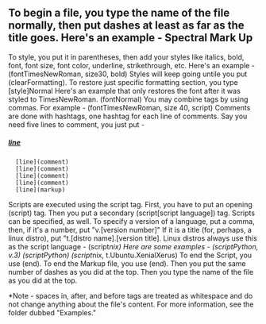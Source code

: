 To begin a file, you type the name of the file normally, then put dashes at least as far as the title goes. Here's an example - 
Spectral Mark Up
-----------------
To style, you put it in parentheses, then add your styles like italics, bold, font, font size, font color, underline, strikethrough, etc.
Here's an example - 
(fontTimesNewRoman, size30, bold)
Styles will keep going untile you put (clearFormatting).
To restore just specific formatting section, you type [style]Normal
Here's an example that only restores the font after it was styled to TimesNewRoman.
(fontNormal)
You may combine tags by using commas. For example - 
(fontTimesNewRoman, size 40, script)
Comments are done with hashtags, one hashtag for each line of comments. Say you need five lines to comment, you just put - 
##### [line](comment)
      [line](comment)
      [line](comment)
      [line](comment)
      [line](comment)
      [line](markup)
Scripts are executed using the script tag. First, you have to put an opening (script) tag. Then you put a secondary (script[script language]) tag. Scripts can be specified, as well. To specify a version of a language, put a comma, then, if it's a number, put "v.[version number]" If it is a title (for, perhaps, a linux distro), put "t.[distro name].[version title]. Linux distros always use this as the script language - 
(script*nix)
Here are some examples - 
(scriptPython, v.3)
(scriptPython)
(script*nix, t.Ubuntu.XenialXerus)
To end the Script, you use (end).
To end the Markup file, you use (end).
Then you put the same number of dashes as you did at the top.
Then you type the name of the file as you did at the top.

*Note - spaces in, after, and before tags are treated as whitespace and do not change anything about the file's content.
For more information, see the folder dubbed "Examples."